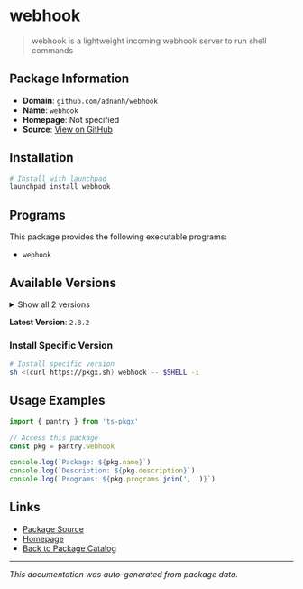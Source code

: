 # webhook

> webhook is a lightweight incoming webhook server to run shell commands

## Package Information

- **Domain**: `github.com/adnanh/webhook`
- **Name**: `webhook`
- **Homepage**: Not specified
- **Source**: [View on GitHub](https://github.com/pkgxdev/pantry/tree/main/projects/github.com/adnanh/webhook/package.yml)

## Installation

```bash
# Install with launchpad
launchpad install webhook
```

## Programs

This package provides the following executable programs:

- `webhook`

## Available Versions

<details>
<summary>Show all 2 versions</summary>

- `2.8.2`, `2.8.1`

</details>

**Latest Version**: `2.8.2`

### Install Specific Version

```bash
# Install specific version
sh <(curl https://pkgx.sh) webhook -- $SHELL -i
```

## Usage Examples

```typescript
import { pantry } from 'ts-pkgx'

// Access this package
const pkg = pantry.webhook

console.log(`Package: ${pkg.name}`)
console.log(`Description: ${pkg.description}`)
console.log(`Programs: ${pkg.programs.join(', ')}`)
```

## Links

- [Package Source](https://github.com/pkgxdev/pantry/tree/main/projects/github.com/adnanh/webhook/package.yml)
- [Homepage](#)
- [Back to Package Catalog](../package-catalog.md)

---

*This documentation was auto-generated from package data.*
